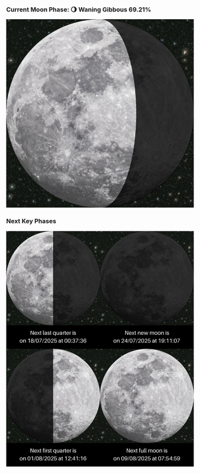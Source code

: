 ### Current Moon Phase: 🌖 Waning Gibbous 69.21%
![Moon Phase](moonphase.png)
### Next Key Phases
![Gallery](gallery.png)